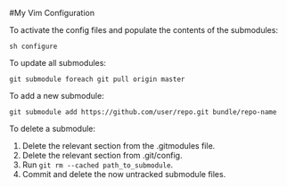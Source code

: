 #My Vim Configuration

To activate the config files and populate the contents of the submodules:

    sh configure

To update all submodules:

    git submodule foreach git pull origin master

To add a new submodule:

    git submodule add https://github.com/user/repo.git bundle/repo-name

To delete a submodule:

1. Delete the relevant section from the .gitmodules file.
2. Delete the relevant section from .git/config.
3. Run `git rm --cached path_to_submodule`.
4. Commit and delete the now untracked submodule files.
